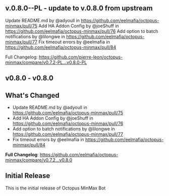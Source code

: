 ## v.0.8.0--PL - update to v.0.8.0 from upstream

Update README.md by @adyoull in https://github.com/eelmafia/octopus-minmax/pull/75
Add HA Addon Config by @joeShuff in https://github.com/eelmafia/octopus-minmax/pull/76
Add option to batch notifications by @lilongwe in https://github.com/eelmafia/octopus-minmax/pull/77
Fix timeout errors by @eelmafia in https://github.com/eelmafia/octopus-minmax/pull/84

Full Changelog: https://github.com/pierre-leon/octopus-minmax/compare/v0.7.2-PL...v0.8.0-PL

## v0.8.0 - v0.8.0
## What's Changed
* Update README.md by @adyoull in https://github.com/eelmafia/octopus-minmax/pull/75
* Add HA Addon Config by @joeShuff in https://github.com/eelmafia/octopus-minmax/pull/76
* Add option to batch notifications by @lilongwe in https://github.com/eelmafia/octopus-minmax/pull/77
* Fix timeout errors by @eelmafia in https://github.com/eelmafia/octopus-minmax/pull/84


**Full Changelog**: https://github.com/eelmafia/octopus-minmax/compare/v0.7.2...v0.8.0

## Initial Release

This is the initial release of Octopus MinMax Bot